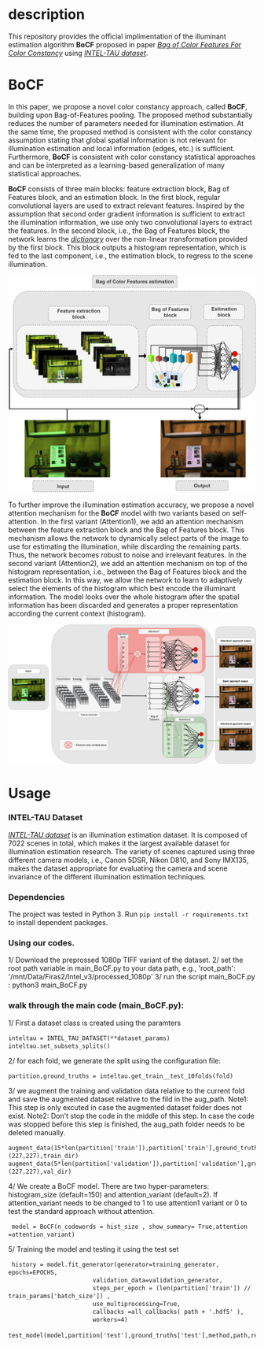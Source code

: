 # description
This repository provides the official implimentation of the illuminant estimation algorithm **BoCF** proposed in paper *[Bag of Color Features For Color Constancy](https://ieeexplore.ieee.org/document/9130881)*  using *[INTEL-TAU dataset](http://urn.fi/urn:nbn:fi:att:f8b62270-d471-4036-b427-f21bce32b965)*. 

# BoCF
In this paper, we propose a novel color constancy approach, called **BoCF**, building upon Bag-of-Features pooling. The proposed method substantially reduces the number of parameters needed for illumination estimation. At the same time, the proposed method is consistent  with the color constancy assumption stating that global spatial information is not relevant for illumination estimation and local information (edges, etc.) is sufficient. Furthermore, **BoCF** is consistent with color constancy statistical approaches and can be interpreted as a learning-based generalization of many statistical approaches.

**BoCF** consists of three main blocks: feature extraction block, Bag of Features block, and an estimation block. In the first block, regular convolutional layers are used to extract relevant features. Inspired by the assumption that second order gradient information is sufficient to extract the illumination information, we use only two convolutional layers to extract the features.  In the second block, i.e., the Bag of Features block, the network learns the *[dictionary](https://arxiv.org/abs/1707.08105)* over the non-linear transformation provided by the first block. This block outputs a histogram representation, which is fed to the last component, i.e., the estimation block, to regress to the scene illumination. 

<p align="center">
  <img src="figures/intro22.jpg" width="600">
</p>

 To further improve the illumination estimation accuracy, we propose a novel attention mechanism for the **BoCF** model with two variants based on self-attention. In the first variant (Attention1), we add an attention mechanism between the feature extraction block and the Bag of Features block. This mechanism allows the network to dynamically select parts of the image to use for estimating the illumination, while discarding the remaining parts. Thus, the network becomes robust to noise and irrelevant features. In the second variant (Attention2), we add an attention mechanism on top of the histogram representation, i.e.,  between the Bag of Features block and the estimation block. In this way, we allow the network to learn to adaptively select the elements of the histogram which best encode the illuminant information. The model looks over the whole histogram after the spatial information has been discarded and generates a proper representation according the current context (histogram).

<p align="center">
  <img src="figures/TIP_ours.jpg" width="900">
</p>


# Usage

### INTEL-TAU Dataset
*[INTEL-TAU dataset](http://urn.fi/urn:nbn:fi:att:f8b62270-d471-4036-b427-f21bce32b965)* is an illumination estimation dataset. It is composed of 7022 scenes in total, which makes it the largest available dataset for illumination estimation research. The variety of scenes captured using three different camera models, i.e., Canon 5DSR, Nikon D810, and Sony IMX135, makes the dataset appropriate for evaluating the camera and scene invariance of the different illumination estimation techniques. 

### Dependencies 

The project was tested in Python 3. Run `pip install -r requirements.txt` to install dependent packages.

### Using our codes.
1/ Download the preprossed 1080p TIFF variant of the dataset. 
2/ set the root path variable in main_BoCF.py to your data path, e.g., 'root_path': '/mnt/Data/Firas2/Intel_v3/processed_1080p' 
3/ run the script  main_BoCF.py : python3 main_BoCF.py 

### walk through the main code (main_BoCF.py): 

1/ First a dataset class is created using the paramters 

    inteltau = INTEL_TAU_DATASET(**dataset_params)
    inteltau.set_subsets_splits()

2/ for each fold, we generate the split using the configuration file:

    partition,ground_truths = inteltau.get_train__test_10folds(fold)            

3/ we augment the training and validation data relative to the current fold and save the augmented dataset relative to the fild in the aug_path. 
Note1:  This step is only excuted in case the augmented dataset folder does not exist.
Note2: Don't stop the code in the middle of this step. In case the code was stopped before this step is finished, the aug_path folder needs to be deleted manually. 

    augment_data(15*len(partition['train']),partition['train'],ground_truths['train'],(227,227),train_dir)    
    augment_data(5*len(partition['validation']),partition['validation'],ground_truths['validation'],(227,227),val_dir)  

4/ We create a BoCF model. There are two hyper-parameters: histogram_size (default=150) and attention_variant (default=2). If attention_variant needs to be changed to 1 to use attention1 variant or 0 to test the standard approach without attention. 
    
     model = BoCF(n_codewords = hist_size , show_summary= True,attention =attention_variant) 

5/ Training the model and testing it using the test set

     history = model.fit_generator(generator=training_generator, epochs=EPOCHS,
                            validation_data=validation_generator,
                            steps_per_epoch = (len(partition['train']) // train_params['batch_size']) ,                    
                            use_multiprocessing=True, 
                            callbacks =all_callbacks( path + '.hdf5' ),
                            workers=4)
     test_model(model,partition['test'],ground_truths['test'],method,path,result_path)

